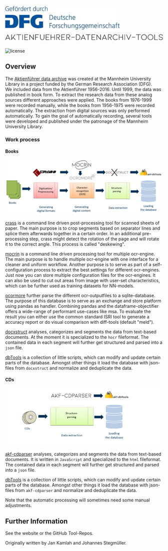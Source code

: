 ![dfg](docs/img/dfg.jpg)
![mocrin](docs/img/akf_logo.png)
========================  
![license](https://img.shields.io/badge/license-Apache%20License%202.0-blue.svg)

Overview
--------
The [Aktienführer data archive][akf-link] was created at the Mannheim University Library 
in a project funded by the German Research Association (DFG).  
We included data from the Aktienführer 1956-2016.
Until 1999, the data was published in book form.
To extract the research data from these analog sources different approaches were applied. 
The books from 1976-1999 were recorded manually, 
while the books from 1956-1975 were recorded automatically. 
The extraction from digital sources was only performed automatically. 
To gain the goal of automatically recording, several tools were developed and 
published under the patronage of the Mannheim University Library.
### Work process 
#### Books
![process](docs/img/Arbeitsschritte_mit_Logos.PNG)

[crass][crass-link] is a command line driven post-processing tool 
for scanned sheets of paper. The main purpose is to crop segments 
based on separator lines and splice them afterwards together in a certain order. 
In an additional pre-processing step, crass might detect the rotation of the page 
and will rotate it to the correct angle. This process is called "deskewing".

[mocrin][mocrin-link] is a command line driven processing tool for multiple ocr-engine.  
The main purpose is to handle multiple ocr-engine with one interface for 
a cleaner and uniform workflow. Another purpose is to serve as part of a self-configuration
process to extract the best settings for different ocr-engines. 
Just now you can store multiple configuration files for the ocr-engines.
It can also be used to cut out areas from image with user-set characteristics, which
can be further used as training datasets for NN-models.

[ocormore][ocromore-link] further parse the different ocr-outputfiles to a sqlite-database.
The purpose of this database is to serve as an exchange and store platform using 
pandas as handler. Combining pandas and the dataframe-objectifier offers a 
wide-range of performant use-cases like msa. 
To evaluate the result you can either use the common standard
ISRI tool to generate a accuracy report or do visual comparison with diff-tools (default "meld").

[docxstruct][docxstruct-link] analyses, categorizes and segments the data from text-based documents.
At the moment it is specialized to the `hocr` fileformat. 
The contained data in each segment will further get structured and parsed into a `json` file.

[dbTools][dbTools-link] is a collection of little scripts, 
which can modify and update certain parts of the database. 
Amongst other things it load the database with json-files 
from `docxstruct` and normalize and deduplicate the data.

#### CDs
![process](docs/img/Arbeitsschritte_mit_Logos_CD.PNG)

[akf-cdparser][cdparser-link] analyses, categorizes and segments the data from text-based documents.
It is written in `JavaScript` and specialized to the `html` fileformat. 
The contained data in each segment will further get structured and parsed into a `json` file.

[dbTools][dbTools-link] is a collection of little scripts, 
which can modify and update certain parts of the database. 
Amongst other things it load the database with json-files 
from `akf-cdparser` and normalize and deduplicate the data.

Note that the automatic processing will sometimes need some manual adjustments.

Further Information
-------------------
See the website or the GitHub Tool-Repos.

Originally written by Jan Kamlah and Johannes Stegmüller.

[akf-link]: https://digi.bib.uni-mannheim.de/aktienfuehrer/
[crass-link]: https://github.com/UB-Mannheim/crass
[mocrin-link]: https://digi.bib.uni-mannheim.de/aktienfuehrer/
[ocromore-link]: https://github.com/UB-Mannheim/ocromore
[docxstruct-link]: https://digi.bib.uni-mannheim.de/aktienfuehrer/
[dbTools-link]: https://digi.bib.uni-mannheim.de/aktienfuehrer/
[cdparser-link]: https://digi.bib.uni-mannheim.de/aktienfuehrer/